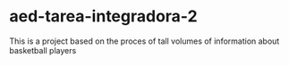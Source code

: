 # aed-tarea-integradora-2
This is a project based on the proces of tall volumes of information about basketball players
